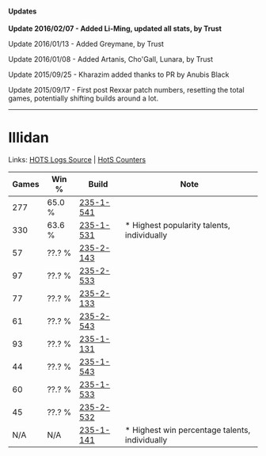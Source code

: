 #### Updates
**Update 2016/02/07 - Added Li-Ming, updated all stats, by Trust**

Update 2016/01/13 - Added Greymane, by Trust

Update 2016/01/08 - Added Artanis, Cho'Gall, Lunara, by Trust

Update 2015/09/25 - Kharazim added thanks to PR by Anubis Black

Update 2015/09/17 - First post Rexxar patch numbers, resetting the total games, potentially shifting builds around a lot.

***

# Illidan

Links: [HOTS Logs Source](https://www.hotslogs.com/Sitewide/HeroDetails?Hero=Illidan) | [HotS Counters](http://hotscounters.com/#/hero/Illidan)

Games  | Win %  | Build     | Note
-----  | -----  | -----     | ----
277    | 65.0 % | [235-1-541](http://www.heroesfire.com/hots/talent-calculator/illidan#l7Wr) | 
330    | 63.6 % | [235-1-531](http://www.heroesfire.com/hots/talent-calculator/illidan#l7Wh) | * Highest popularity talents, individually
57     | ??.? % | [235-2-143](http://www.heroesfire.com/hots/talent-calculator/illidan#l7gF) | 
97     | ??.? % | [235-2-533](http://www.heroesfire.com/hots/talent-calculator/illidan#l7mL) | 
77     | ??.? % | [235-2-133](http://www.heroesfire.com/hots/talent-calculator/illidan#l7g5) | 
61     | ??.? % | [235-2-543](http://www.heroesfire.com/hots/talent-calculator/illidan#l7mV) | 
93     | ??.? % | [235-1-131](http://www.heroesfire.com/hots/talent-calculator/illidan#l7QR) | 
44     | ??.? % | [235-1-543](http://www.heroesfire.com/hots/talent-calculator/illidan#l7Wt) | 
60     | ??.? % | [235-1-533](http://www.heroesfire.com/hots/talent-calculator/illidan#l7Wj) | 
45     | ??.? % | [235-2-532](http://www.heroesfire.com/hots/talent-calculator/illidan#l7mK) | 
N/A    | N/A    | [235-1-141](http://www.heroesfire.com/hots/talent-calculator/illidan#l7Qb) | * Highest win percentage talents, individually
